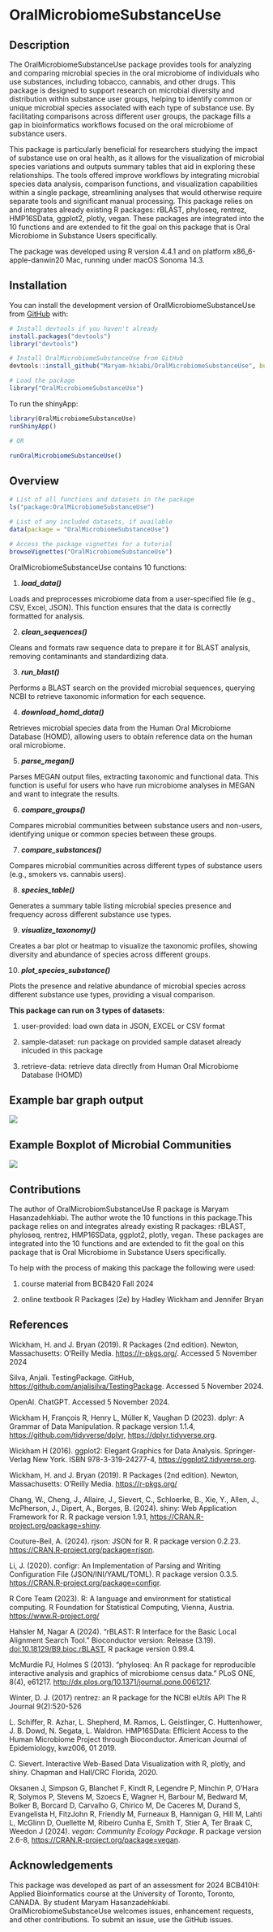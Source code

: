 
<!-- README.md is generated from README.Rmd. Please edit that file -->

# OralMicrobiomeSubstanceUse

<!-- badges: start -->
<!-- badges: end -->

## Description

The OralMicrobiomeSubstanceUse package provides tools for analyzing and
comparing microbial species in the oral microbiome of individuals who
use substances, including tobacco, cannabis, and other drugs. This
package is designed to support research on microbial diversity and
distribution within substance user groups, helping to identify common or
unique microbial species associated with each type of substance use. By
facilitating comparisons across different user groups, the package fills
a gap in bioinformatics workflows focused on the oral microbiome of
substance users.

This package is particularly beneficial for researchers studying the
impact of substance use on oral health, as it allows for the
visualization of microbial species variations and outputs summary tables
that aid in exploring these relationships. The tools offered improve
workflows by integrating microbial species data analysis, comparison
functions, and visualization capabilities within a single package,
streamlining analyses that would otherwise require separate tools and
significant manual processing. This package relies on and integrates
already existing R packages: rBLAST, phyloseq, rentrez, HMP16SData,
ggplot2, plotly, vegan. These packages are integrated into the 10
functions and are extended to fit the goal on this package that is Oral
Microbiome in Substance Users specifically.

The package was developed using R version 4.4.1 and on platform
x86_6-apple-danwin20 Mac, running under macOS Sonoma 14.3.

## Installation

You can install the development version of OralMicrobiomeSubstanceUse
from [GitHub](https://github.com/) with:

``` r
# Install devtools if you haven't already
install.packages("devtools")
library("devtools")

# Install OralMicrobiomeSubstanceUse from GitHub
devtools::install_github("Maryam-hkiabi/OralMicrobiomeSubstanceUse", build_vignettes = TRUE)

# Load the package
library("OralMicrobiomeSubstanceUse")
```

To run the shinyApp:

``` r
library(OralMicrobiomeSubstanceUse)
runShinyApp()

# OR

runOralMicrobiomeSubstanceUse()
```

## Overview

``` r
# List of all functions and datasets in the package
ls("package:OralMicrobiomeSubstanceUse")

# List of any included datasets, if available
data(package = "OralMicrobiomeSubstanceUse")

# Access the package vignettes for a tutorial
browseVignettes("OralMicrobiomeSubstanceUse")
```

OralMicrobiomeSubstanceUse contains 10 functions:

1)  ***load_data()***

Loads and preprocesses microbiome data from a user-specified file (e.g.,
CSV, Excel, JSON). This function ensures that the data is correctly
formatted for analysis.

2)  ***clean_sequences()***

Cleans and formats raw sequence data to prepare it for BLAST analysis,
removing contaminants and standardizing data.

3)  ***run_blast()***

Performs a BLAST search on the provided microbial sequences, querying
NCBI to retrieve taxonomic information for each sequence.

4)  ***download_homd_data()***

Retrieves microbial species data from the Human Oral Microbiome Database
(HOMD), allowing users to obtain reference data on the human oral
microbiome.

5)  ***parse_megan()***

Parses MEGAN output files, extracting taxonomic and functional data.
This function is useful for users who have run microbiome analyses in
MEGAN and want to integrate the results.

6)  ***compare_groups()***

Compares microbial communities between substance users and non-users,
identifying unique or common species between these groups.

7)  ***compare_substances()***

Compares microbial communities across different types of substance users
(e.g., smokers vs. cannabis users).

8)  ***species_table()***

Generates a summary table listing microbial species presence and
frequency across different substance use types.

9)  ***visualize_taxonomy()***

Creates a bar plot or heatmap to visualize the taxonomic profiles,
showing diversity and abundance of species across different groups.

10) ***plot_species_substance()***

Plots the presence and relative abundance of microbial species across
different substance use types, providing a visual comparison.

**This package can run on 3 types of datasets:**

1)  user-provided: load own data in JSON, EXCEL or CSV format

2)  sample-dataset: run package on provided sample dataset already
    inlcuded in this package

3)  retrieve-data: retrieve data directly from Human Oral Microbiome
    Database (HOMD)

## Example bar graph output

![](./inst/extdata/previeww.png)

## Example Boxplot of Microbial Communities

![](./inst/extdata/preview3.png)

## Contributions

The author of OralMicrobiomSubstanceUse R package is Maryam
Hasanzadehkiabi. The author wrote the 10 functions in this package.This
package relies on and integrates already existing R packages: rBLAST,
phyloseq, rentrez, HMP16SData, ggplot2, plotly, vegan. These packages
are integrated into the 10 functions and are extended to fit the goal on
this package that is Oral Microbiome in Substance Users specifically.

To help with the process of making this package the following were used:

1)  course material from BCB420 Fall 2024

2)  online textbook R Packages (2e) by Hadley Wickham and Jennifer Bryan

## References

Wickham, H. and J. Bryan (2019). R Packages (2nd edition). Newton,
Massachusetts: O’Reilly Media. <https://r-pkgs.org/>. Accessed 5
November 2024

Silva, Anjali. TestingPackage. GitHub,
<https://github.com/anjalisilva/TestingPackage>. Accessed 5 November
2024.

OpenAI. ChatGPT. Accessed 5 November 2024.

Wickham H, François R, Henry L, Müller K, Vaughan D (2023). dplyr: A
Grammar of Data Manipulation. R package version 1.1.4,
<https://github.com/tidyverse/dplyr>, <https://dplyr.tidyverse.org>.

Wickham H (2016). ggplot2: Elegant Graphics for Data Analysis.
Springer-Verlag New York. ISBN 978-3-319-24277-4,
<https://ggplot2.tidyverse.org>.

Wickham, H. and J. Bryan (2019). R Packages (2nd edition). Newton,
Massachusetts: O’Reilly Media. <https://r-pkgs.org/>

Chang, W., Cheng, J., Allaire, J., Sievert, C., Schloerke, B., Xie, Y.,
Allen, J., McPherson, J., Dipert, A., Borges, B. (2024). shiny: Web
Application Framework for R. R package version 1.9.1,
<https://CRAN.R-project.org/package=shiny>.

Couture-Beil, A. (2024). rjson: JSON for R. R package version 0.2.23.
<https://CRAN.R-project.org/package=rjson>.

Li, J. (2020). configr: An Implementation of Parsing and Writing
Configuration File (JSON/INI/YAML/TOML). R package version 0.3.5.
<https://CRAN.R-project.org/package=configr>.

R Core Team (2023). R: A language and environment for statistical
computing. R Foundation for Statistical Computing, Vienna, Austria.
<https://www.R-project.org/>

Hahsler M, Nagar A (2024). “rBLAST: R Interface for the Basic Local
Alignment Search Tool.” Bioconductor version: Release (3.19).
<doi:10.18129/B9.bioc.rBLAST>, R package version 0.99.4.

McMurdie PJ, Holmes S (2013). “phyloseq: An R package for reproducible
interactive analysis and graphics of microbiome census data.” PLoS ONE,
8(4), e61217. <http://dx.plos.org/10.1371/journal.pone.0061217>.

Winter, D. J. (2017) rentrez: an R package for the NCBI eUtils API The R
Journal 9(2):520-526

L. Schiffer, R. Azhar, L. Shepherd, M. Ramos, L. Geistlinger, C.
Huttenhower, J. B. Dowd, N. Segata, L. Waldron. HMP16SData: Efficient
Access to the Human Microbiome Project through Bioconductor. American
Journal of Epidemiology, kwz006, 01 2019.

C. Sievert. Interactive Web-Based Data Visualization with R, plotly, and
shiny. Chapman and Hall/CRC Florida, 2020.

Oksanen J, Simpson G, Blanchet F, Kindt R, Legendre P, Minchin P, O’Hara
R, Solymos P, Stevens M, Szoecs E, Wagner H, Barbour M, Bedward M,
Bolker B, Borcard D, Carvalho G, Chirico M, De Caceres M, Durand S,
Evangelista H, FitzJohn R, Friendly M, Furneaux B, Hannigan G, Hill M,
Lahti L, McGlinn D, Ouellette M, Ribeiro Cunha E, Smith T, Stier A, Ter
Braak C, Weedon J (2024). *vegan: Community Ecology Package*. R package
version 2.6-8, <https://CRAN.R-project.org/package=vegan>.

## Acknowledgements

This package was developed as part of an assessment for 2024 BCB410H:
Applied Bioinformatics course at the University of Toronto, Toronto,
CANADA. By student Maryam Hasanzadehkiabi. OralMicrobiomeSubstanceUse
welcomes issues, enhancement requests, and other contributions. To
submit an issue, use the GitHub issues.

